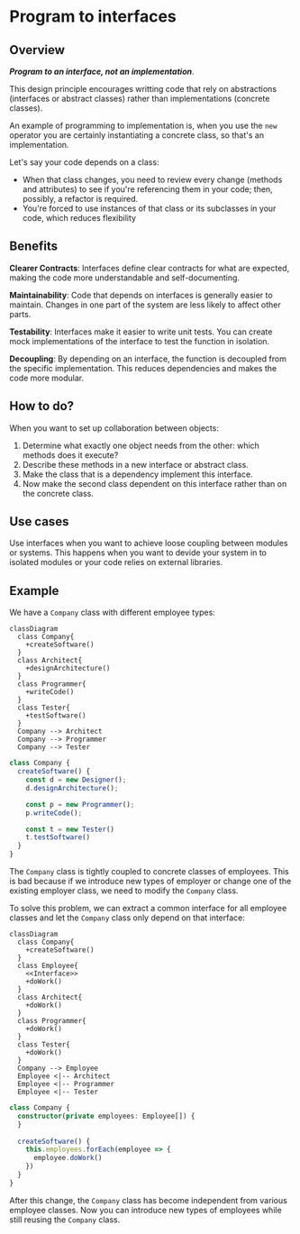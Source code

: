 # Program to interfaces

## Overview

***Program to an interface, not an implementation***.

This design principle encourages writting code that rely on abstractions (interfaces or abstract classes) rather than implementations (concrete classes).

An example of programming to implementation is, when you use the `new` operator you are certainly instantiating a concrete class, so that's an implementation.

Let's say your code depends on a class:
- When that class changes, you need to review every change (methods and attributes) to see if you're referencing them in your code; then, possibly, a refactor is required.
- You're forced to use instances of that class or its subclasses in your code, which reduces flexibility


## Benefits

**Clearer Contracts**: Interfaces define clear contracts for what are expected, making the code more understandable and self-documenting.

**Maintainability**: Code that depends on interfaces is generally easier to maintain. Changes in one part of the system are less likely to affect other parts.

**Testability**: Interfaces make it easier to write unit tests. You can create mock implementations of the interface to test the function in isolation.

**Decoupling**: By depending on an interface, the function is decoupled from the specific implementation. This reduces dependencies and makes the code more modular.


## How to do?

When you want to set up collaboration between objects:
1. Determine what exactly one object needs from the other: which methods does it execute?
2. Describe these methods in a new interface or abstract class.
3. Make the class that is a dependency implement this interface.
4. Now make the second class dependent on this interface rather than on the concrete class.


## Use cases

Use interfaces when you want to achieve loose coupling between modules or systems. This happens when you want to devide your system in to isolated modules or your code relies on external libraries.


## Example

We have a `Company` class with different employee types:

```mermaid
classDiagram
  class Company{
    +createSoftware()
  }
  class Architect{
    +designArchitecture()
  }
  class Programmer{
    +writeCode()
  }
  class Tester{
    +testSoftware()
  }
  Company --> Architect
  Company --> Programmer
  Company --> Tester
```

```ts
class Company {
  createSoftware() {
    const d = new Designer();
    d.designArchitecture();

    const p = new Programmer();
    p.writeCode();

    const t = new Tester()
    t.testSoftware()
  }
}
```

The `Company` class is tightly coupled to concrete classes of employees. This is bad because if we introduce new types of employer or change one of the existing employer class, we need to modify the `Company` class.

To solve this problem, we can extract a common interface for all employee classes and let the `Company` class only depend on that interface:
```mermaid
classDiagram
  class Company{
    +createSoftware()
  }
  class Employee{
    <<Interface>>
    +doWork()
  }
  class Architect{
    +doWork()
  }
  class Programmer{
    +doWork()
  }
  class Tester{
    +doWork()
  }
  Company --> Employee
  Employee <|-- Architect
  Employee <|-- Programmer
  Employee <|-- Tester
```

```ts
class Company {
  constructor(private employees: Employee[]) {
  }
   
  createSoftware() {
    this.employees.forEach(employee => {
      employee.doWork()
    })
  }
}
```

After this change, the `Company` class has become independent from various employee classes. Now you can introduce new types of employees while still reusing the `Company` class.